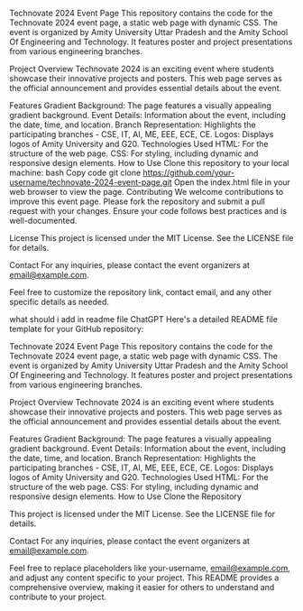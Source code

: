 Technovate 2024 Event Page
This repository contains the code for the Technovate 2024 event page, a static web page with dynamic CSS. The event is organized by Amity University Uttar Pradesh and the Amity School Of Engineering and Technology. It features poster and project presentations from various engineering branches.

Project Overview
Technovate 2024 is an exciting event where students showcase their innovative projects and posters. This web page serves as the official announcement and provides essential details about the event.

Features
Gradient Background: The page features a visually appealing gradient background.
Event Details: Information about the event, including the date, time, and location.
Branch Representation: Highlights the participating branches - CSE, IT, AI, ME, EEE, ECE, CE.
Logos: Displays logos of Amity University and G20.
Technologies Used
HTML: For the structure of the web page.
CSS: For styling, including dynamic and responsive design elements.
How to Use
Clone this repository to your local machine:
bash
Copy code
git clone https://github.com/your-username/technovate-2024-event-page.git
Open the index.html file in your web browser to view the page.
Contributing
We welcome contributions to improve this event page. Please fork the repository and submit a pull request with your changes. Ensure your code follows best practices and is well-documented.

License
This project is licensed under the MIT License. See the LICENSE file for details.

Contact
For any inquiries, please contact the event organizers at email@example.com.

Feel free to customize the repository link, contact email, and any other specific details as needed.

what should i add in readme file
ChatGPT
Here's a detailed README file template for your GitHub repository:

Technovate 2024 Event Page
This repository contains the code for the Technovate 2024 event page, a static web page with dynamic CSS. The event is organized by Amity University Uttar Pradesh and the Amity School Of Engineering and Technology. It features poster and project presentations from various engineering branches.

Project Overview
Technovate 2024 is an exciting event where students showcase their innovative projects and posters. This web page serves as the official announcement and provides essential details about the event.

Features
Gradient Background: The page features a visually appealing gradient background.
Event Details: Information about the event, including the date, time, and location.
Branch Representation: Highlights the participating branches - CSE, IT, AI, ME, EEE, ECE, CE.
Logos: Displays logos of Amity University and G20.
Technologies Used
HTML: For the structure of the web page.
CSS: For styling, including dynamic and responsive design elements.
How to Use
Clone the Repository


This project is licensed under the MIT License. See the LICENSE file for details.

Contact
For any inquiries, please contact the event organizers at email@example.com.

Feel free to replace placeholders like your-username, email@example.com, and adjust any content specific to your project. This README provides a comprehensive overview, making it easier for others to understand and contribute to your project.
